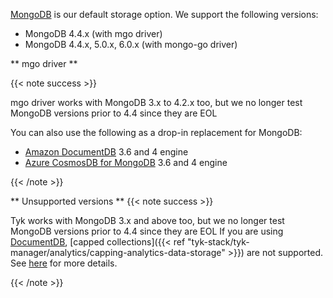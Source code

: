 ---
---

[MongoDB]("https://www.mongodb.com") is our default storage option. We support the following versions:

- MongoDB 4.4.x (with mgo driver)
- MongoDB 4.4.x, 5.0.x, 6.0.x (with mongo-go driver)

** mgo driver **

{{< note success >}}

mgo driver works with MongoDB 3.x to 4.2.x too, but we no longer test MongoDB versions prior to 4.4 since they are EOL

You can also use the following as a drop-in replacement for MongoDB:

- [Amazon DocumentDB]("https://aws.amazon.com/documentdb/") 3.6 and 4 engine
- [Azure CosmosDB for MongoDB]("https://learn.microsoft.com/en-us/azure/cosmos-db/mongodb/introduction") 3.6 and 4 engine

{{< /note >}}

** Unsupported versions **
{{< note success >}}

Tyk works with MongoDB 3.x and above too, but we no longer test MongoDB versions prior to 4.4 since they are EOL
If you are using [DocumentDB](https://aws.amazon.com/documentdb/), [capped collections]({{< ref "tyk-stack/tyk-manager/analytics/capping-analytics-data-storage" >}}) are not supported. See [here](https://docs.aws.amazon.com/documentdb/latest/developerguide/mongo-apis.html) for more details.

{{< /note >}}
